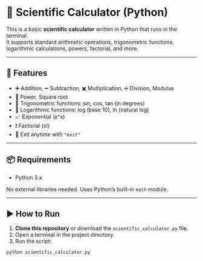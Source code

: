 # 🧮 Scientific Calculator (Python)

This is a basic **scientific calculator** written in Python that runs in the terminal.  
It supports standard arithmetic operations, trigonometric functions, logarithmic calculations, powers, factorial, and more.

---

## 🚀 Features

- ➕ Addition, ➖ Subtraction, ✖️ Multiplication, ➗ Division, Modulus
- 🧠 Power, Square root
- 📐 Trigonometric functions: sin, cos, tan (in degrees)
- 🔢 Logarithmic functions: log (base 10), ln (natural log)
- 📈 Exponential (e^x)
- ❗ Factorial (x!)
- 📎 Exit anytime with `"exit"`

---

## 📦 Requirements

- Python 3.x

No external libraries needed. Uses Python’s built-in `math` module.

---

## ▶️ How to Run

1. **Clone this repository** or download the `scientific_calculator.py` file.
2. Open a terminal in the project directory.
3. Run the script:

```bash
python scientific_calculator.py
